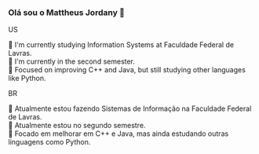 ### Olá sou o Mattheus Jordany 👋 <br>

US

🔭 I'm currently studying Information Systems at Faculdade Federal de Lavras. <br>
🌱 I'm currently in the second semester. <br>
👯 Focused on improving C++ and Java, but still studying other languages like Python. <br>

BR

🔭 Atualmente estou fazendo Sistemas de Informação na Faculdade Federal de Lavras. <br>
🌱 Atualmente estou no segundo semestre. <br>
👯 Focado em melhorar em C++ e Java, mas ainda estudando outras linguagens como Python.
